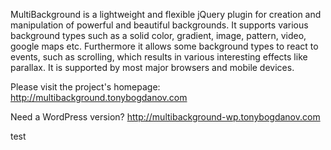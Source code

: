 MultiBackground is a lightweight and flexible jQuery plugin for creation and manipulation of powerful and beautiful backgrounds. It supports various background types such as a solid color, gradient, image, pattern, video, google maps etc. Furthermore it allows some background types to react to events, such as scrolling, which results in various interesting effects like parallax. It is supported by most major browsers and mobile devices.

Please visit the project's homepage: http://multibackground.tonybogdanov.com

Need a WordPress version? http://multibackground-wp.tonybogdanov.com

test